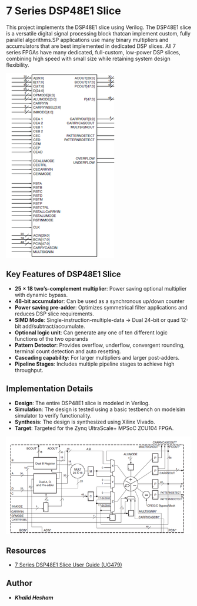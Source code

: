 # 7 Series DSP48E1 Slice

This project implements the DSP48E1 slice using Verilog. The DSP48E1 slice is a versatile digital signal processing block thatcan implement custom, fully parallel algorithms.SP applications use many binary multipliers and accumulators that are best implemented in dedicated DSP slices. All 7 series FPGAs have many dedicated, full-custom, low-power DSP slices, combining high speed with small size while retaining system design flexibility.

![image](https://github.com/Khalid-Hesham/7-Series-DSP48E1-Slice/blob/main/Images/01_Block%20Diagram.png)


## Key Features of DSP48E1 Slice

- **25 × 18 two’s-complement multiplier**: Power saving optional multiplier with dynamic bypass.
- **48-bit accumulator**: Can be used as a synchronous up/down counter
- **Power saving pre-adder**: Optimizes symmetrical filter applications and reduces DSP slice requirements.
- **SIMD Mode**: Single-instruction-multiple-data -> Dual 24-bit or quad 12-bit add/subtract/accumulate.
- **Optional logic unit**: Can generate any one of ten different logic functions of the two operands
- **Pattern Detector**: Provides overflow, underflow, convergent rounding, terminal count detection and auto resetting.
- **Cascading capability**: For larger multipliers and larger post-adders.
- **Pipeline Stages**: Includes multiple pipeline stages to achieve high throughput.

## Implementation Details

- **Design**: The entire DSP48E1 slice is modeled in Verilog.
- **Simulation**: The design is tested using a basic testbench on modelsim simulator to verify functionality.
- **Synthesis**: The design is synthesized using Xilinx Vivado.
- **Target**: Targeted for the Zynq UltraScale+ MPSoC ZCU104 FPGA.

![image](https://github.com/Khalid-Hesham/7-Series-DSP48E1-Slice/blob/main/Images/02_dsp_slice.png)

## Resources

- [7 Series DSP48E1 Slice User Guide (UG479)](https://docs.amd.com/v/u/en-US/ug479_7Series_DSP48E1)

## Author

- ***Khalid Hesham***